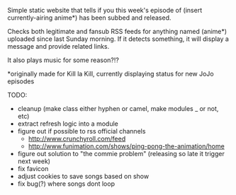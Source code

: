 Simple static website that tells if you this week's episode of (insert currently-airing anime*) has been subbed and released.

Checks both legitimate and fansub RSS feeds for anything named (anime*) uploaded since last Sunday morning. If it detects something, it will display a message and provide related links.

It also plays music for some reason?!?

*originally made for Kill la Kill, currently displaying status for new JoJo episodes



TODO:

- cleanup (make class either hyphen or camel, make modules _ or not, etc)
- extract refresh logic into a module
- figure out if possible to rss official channels
	- http://www.crunchyroll.com/feed
	- http://www.funimation.com/shows/ping-pong-the-animation/home
- figure out solution to "the commie problem" (releasing so late it trigger next week)
- fix favicon
- adjust cookies to save songs based on show
- fix bug(?) where songs dont loop
